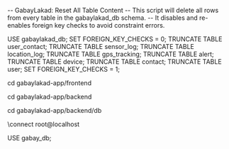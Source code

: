 -- GabayLakad: Reset All Table Content
-- This script will delete all rows from every table in the gabaylakad_db schema.
-- It disables and re-enables foreign key checks to avoid constraint errors.

USE gabaylakad_db;
SET FOREIGN_KEY_CHECKS = 0;
TRUNCATE TABLE user_contact;
TRUNCATE TABLE sensor_log;
TRUNCATE TABLE location_log;
TRUNCATE TABLE gps_tracking;
TRUNCATE TABLE alert;
TRUNCATE TABLE device;
TRUNCATE TABLE contact;
TRUNCATE TABLE user;
SET FOREIGN_KEY_CHECKS = 1;


cd gabaylakad-app/frontend

cd gabaylakad-app/backend

cd gabaylakad-app/backend/db

\connect root@localhost

USE gabay_db;